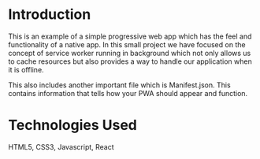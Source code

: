 # Introduction
This is an example of a simple progressive web app which has the feel and functionality of a native app. In this small project we have focused on the concept of service worker running in background which not only allows us to cache resources but also provides a way to handle our application when it is offline.

This also includes another important file which is Manifest.json.
This contains information that tells how your PWA should appear and function.

# Technologies Used
HTML5, CSS3, Javascript, React